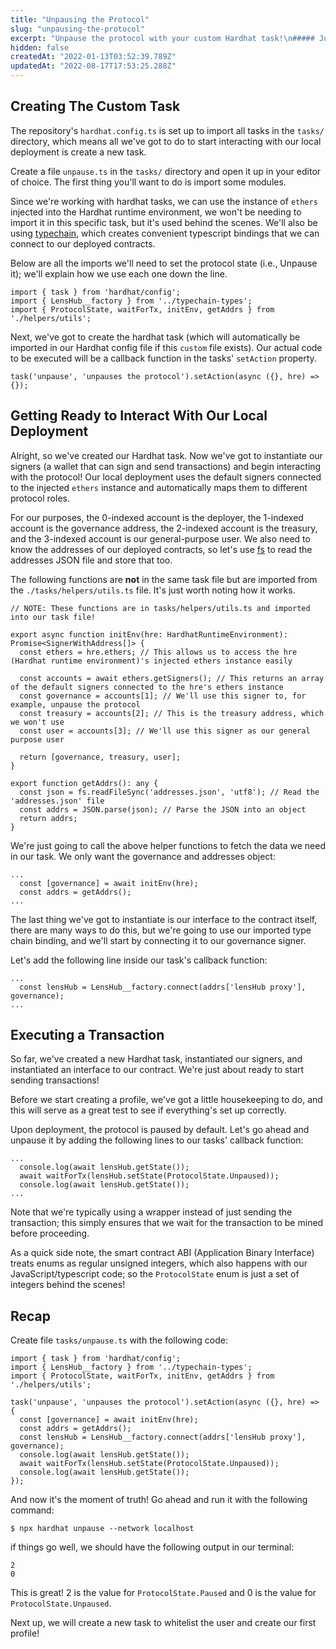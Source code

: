 ```yaml
---
title: "Unpausing the Protocol"
slug: "unpausing-the-protocol"
excerpt: "Unpause the protocol with your custom Hardhat task!\n##### Jump to [Recap](#recap) to get the full source code 🌿"
hidden: false
createdAt: "2022-01-13T03:52:39.789Z"
updatedAt: "2022-08-17T17:53:25.288Z"
---
```


## Creating The Custom Task

The repository's `hardhat.config.ts` is set up to import all tasks in the `tasks/` directory, which means all we've got to do to start interacting with our local deployment is create a new task.

Create a file `unpause.ts` in the `tasks/` directory and open it up in your editor of choice. The first thing you'll want to do is import some modules.

Since we're working with hardhat tasks, we can use the instance of `ethers` injected into the Hardhat runtime environment, we won't be needing to import it in this specific task, but it's used behind the scenes. We'll also be using [typechain](https://www.npmjs.com/package/typechain), which creates convenient typescript bindings that we can connect to our deployed contracts.

Below are all the imports we'll need to set the protocol state (i.e., Unpause it); we'll explain how we use each one down the line.

```
import { task } from 'hardhat/config';
import { LensHub__factory } from '../typechain-types';
import { ProtocolState, waitForTx, initEnv, getAddrs } from './helpers/utils';
```

Next, we've got to create the hardhat task (which will automatically be imported in our Hardhat config file if this `custom` file exists). Our actual code to be executed will be a callback function in the tasks' `setAction` property.

```
task('unpause', 'unpauses the protocol').setAction(async ({}, hre) => {});
```

## Getting Ready to Interact With Our Local Deployment

Alright, so we've created our Hardhat task. Now we've got to instantiate our signers (a wallet that can sign and send transactions) and begin interacting with the protocol! Our local deployment uses the default signers connected to the injected `ethers` instance and automatically maps them to different protocol roles.

For our purposes, the 0-indexed account is the deployer, the 1-indexed account is the governance address, the 2-indexed account is the treasury, and the 3-indexed account is our general-purpose user. We also need to know the addresses of our deployed contracts, so let's use [fs](https://nodejs.dev/learn/the-nodejs-fs-module) to read the addresses JSON file and store that too.

The following functions are **not** in the same task file but are imported from the `./tasks/helpers/utils.ts` file. It's just worth noting how it works.

```
// NOTE: These functions are in tasks/helpers/utils.ts and imported into our task file!

export async function initEnv(hre: HardhatRuntimeEnvironment): Promise<SignerWithAddress[]> {
  const ethers = hre.ethers; // This allows us to access the hre (Hardhat runtime environment)'s injected ethers instance easily

  const accounts = await ethers.getSigners(); // This returns an array of the default signers connected to the hre's ethers instance
  const governance = accounts[1]; // We'll use this signer to, for example, unpause the protocol
  const treasury = accounts[2]; // This is the treasury address, which we won't use
  const user = accounts[3]; // We'll use this signer as our general purpose user

  return [governance, treasury, user];
}

export function getAddrs(): any {
  const json = fs.readFileSync('addresses.json', 'utf8'); // Read the 'addresses.json' file
  const addrs = JSON.parse(json); // Parse the JSON into an object
  return addrs;
}
```

We're just going to call the above helper functions to fetch the data we need in our task. We only want the governance and addresses object:

```
...
  const [governance] = await initEnv(hre);
  const addrs = getAddrs();
...
```

The last thing we've got to instantiate is our interface to the contract itself, there are many ways to do this, but we're going to use our imported type chain binding, and we'll start by connecting it to our governance signer.

Let's add the following line inside our task's callback function:

```
...
  const lensHub = LensHub__factory.connect(addrs['lensHub proxy'], governance);
...
```

## Executing a Transaction

So far, we've created a new Hardhat task, instantiated our signers, and instantiated an interface to our contract. We're just about ready to start sending transactions!

Before we start creating a profile, we've got a little housekeeping to do, and this will serve as a great test to see if everything's set up correctly.

Upon deployment, the protocol is paused by default. Let's go ahead and unpause it by adding the following lines to our tasks' callback function:

```
...
  console.log(await lensHub.getState());
  await waitForTx(lensHub.setState(ProtocolState.Unpaused));
  console.log(await lensHub.getState());
...
```

Note that we're typically using a wrapper instead of just sending the transaction; this simply ensures that we wait for the transaction to be mined before proceeding.

As a quick side note, the smart contract ABI (Application Binary Interface) treats enums as regular unsigned integers, which also happens with our JavaScript/typescript code; so the `ProtocolState` enum is just a set of integers behind the scenes!

## Recap

Create file `tasks/unpause.ts` with the following code:

```
import { task } from 'hardhat/config';
import { LensHub__factory } from '../typechain-types';
import { ProtocolState, waitForTx, initEnv, getAddrs } from './helpers/utils';

task('unpause', 'unpauses the protocol').setAction(async ({}, hre) => {
  const [governance] = await initEnv(hre);
  const addrs = getAddrs();
  const lensHub = LensHub__factory.connect(addrs['lensHub proxy'], governance);
  console.log(await lensHub.getState());
  await waitForTx(lensHub.setState(ProtocolState.Unpaused));
  console.log(await lensHub.getState());
});
```

And now it's the moment of truth! Go ahead and run it with the following command:

```
$ npx hardhat unpause --network localhost
```

if things go well, we should have the following output in our terminal:

```
2
0
```

This is great! 2 is the value for `ProtocolState.Paused` and 0 is the value for `ProtocolState.Unpaused`.

Next up, we will create a new task to whitelist the user and create our first profile!

